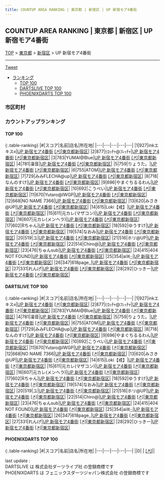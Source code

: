 ```yaml
---
title: COUNTUP AREA RANKING | 東京都 | 新宿区 | UP 新宿モア4番街
---
```

## COUNTUP AREA RANKING | 東京都 | 新宿区 | UP 新宿モア4番街

[TOP](/darts/rank/) > [東京都](/darts/rank/東京都/) > [新宿区](/darts/rank/東京都/新宿区/) > UP 新宿モア4番街

___

<a href="https://twitter.com/share?ref_src=twsrc%5Etfw" data-text="COUNTUP AREA RANKING | 東京都新宿区UP 新宿モア4番街" class="twitter-share-button" data-hashtags="DARTSLIVE,PHOENIXDARTS,darts,ダーツ" data-show-count="false">Tweet</a>

* [ランキング](#カウントアップランキング)
    * [TOP 100](#top-100)
    * [DARTSLIVE TOP 100](#dartslive-top-100)
    * [PHOENIXDARTS TOP 100](#phoenixdarts-top-100)

### 市区町村

<ul>

</ul>

### カウントアップランキング

#### TOP 100



{:.table-ranking}
|#|スコア|名前|店名|所在地|
|---|---|---|---|---|
|1|927|<span class="rank-name-dl">inkエキスฅ</span>|<a href="/darts/rank/shops/e7a8471e6500aa9225d56fb0e5c39bac.html">UP 新宿モア4番街</a> <a href="https://search.dartslive.com/jp/shop/e7a8471e6500aa9225d56fb0e5c39bac">[↗]</a>|<a href="/darts/rank/東京都/新宿区">東京都新宿区</a>|
|2|877|<span class="rank-name-dl">ﾋﾛｯﾁｬ@ﾌﾚｯﾁｬ</span>|<a href="/darts/rank/shops/e7a8471e6500aa9225d56fb0e5c39bac.html">UP 新宿モア4番街</a> <a href="https://search.dartslive.com/jp/shop/e7a8471e6500aa9225d56fb0e5c39bac">[↗]</a>|<a href="/darts/rank/東京都/新宿区">東京都新宿区</a>|
|3|783|<span class="rank-name-dl">YUMAI@Blue</span>|<a href="/darts/rank/shops/e7a8471e6500aa9225d56fb0e5c39bac.html">UP 新宿モア4番街</a> <a href="https://search.dartslive.com/jp/shop/e7a8471e6500aa9225d56fb0e5c39bac">[↗]</a>|<a href="/darts/rank/東京都/新宿区">東京都新宿区</a>|
|4|781|<span class="rank-name-dl">凜音</span>|<a href="/darts/rank/shops/e7a8471e6500aa9225d56fb0e5c39bac.html">UP 新宿モア4番街</a> <a href="https://search.dartslive.com/jp/shop/e7a8471e6500aa9225d56fb0e5c39bac">[↗]</a>|<a href="/darts/rank/東京都/新宿区">東京都新宿区</a>|
|5|759|<span class="rank-name-dl">りょうた。</span>|<a href="/darts/rank/shops/e7a8471e6500aa9225d56fb0e5c39bac.html">UP 新宿モア4番街</a> <a href="https://search.dartslive.com/jp/shop/e7a8471e6500aa9225d56fb0e5c39bac">[↗]</a>|<a href="/darts/rank/東京都/新宿区">東京都新宿区</a>|
|6|755|<span class="rank-name-dl">ATOM</span>|<a href="/darts/rank/shops/e7a8471e6500aa9225d56fb0e5c39bac.html">UP 新宿モア4番街</a> <a href="https://search.dartslive.com/jp/shop/e7a8471e6500aa9225d56fb0e5c39bac">[↗]</a>|<a href="/darts/rank/東京都/新宿区">東京都新宿区</a>|
|7|729|<span class="rank-name-dl">みみFLECHA@up</span>|<a href="/darts/rank/shops/e7a8471e6500aa9225d56fb0e5c39bac.html">UP 新宿モア4番街</a> <a href="https://search.dartslive.com/jp/shop/e7a8471e6500aa9225d56fb0e5c39bac">[↗]</a>|<a href="/darts/rank/東京都/新宿区">東京都新宿区</a>|
|8|718|<span class="rank-name-dl">なんのすけ</span>|<a href="/darts/rank/shops/e7a8471e6500aa9225d56fb0e5c39bac.html">UP 新宿モア4番街</a> <a href="https://search.dartslive.com/jp/shop/e7a8471e6500aa9225d56fb0e5c39bac">[↗]</a>|<a href="/darts/rank/東京都/新宿区">東京都新宿区</a>|
|9|696|<span class="rank-name-dl">やまぐちるるわん</span>|<a href="/darts/rank/shops/e7a8471e6500aa9225d56fb0e5c39bac.html">UP 新宿モア4番街</a> <a href="https://search.dartslive.com/jp/shop/e7a8471e6500aa9225d56fb0e5c39bac">[↗]</a>|<a href="/darts/rank/東京都/新宿区">東京都新宿区</a>|
|10|692|<span class="rank-name-dl">こうぺい</span>|<a href="/darts/rank/shops/e7a8471e6500aa9225d56fb0e5c39bac.html">UP 新宿モア4番街</a> <a href="https://search.dartslive.com/jp/shop/e7a8471e6500aa9225d56fb0e5c39bac">[↗]</a>|<a href="/darts/rank/東京都/新宿区">東京都新宿区</a>|
|11|670|<span class="rank-name-dl">Yutaro@IWGP</span>|<a href="/darts/rank/shops/e7a8471e6500aa9225d56fb0e5c39bac.html">UP 新宿モア4番街</a> <a href="https://search.dartslive.com/jp/shop/e7a8471e6500aa9225d56fb0e5c39bac">[↗]</a>|<a href="/darts/rank/東京都/新宿区">東京都新宿区</a>|
|12|668|<span class="rank-name-dl">NO NAME 7366</span>|<a href="/darts/rank/shops/e7a8471e6500aa9225d56fb0e5c39bac.html">UP 新宿モア4番街</a> <a href="https://search.dartslive.com/jp/shop/e7a8471e6500aa9225d56fb0e5c39bac">[↗]</a>|<a href="/darts/rank/東京都/新宿区">東京都新宿区</a>|
|13|620|<span class="rank-name-dl">みさき@UP</span>|<a href="/darts/rank/shops/e7a8471e6500aa9225d56fb0e5c39bac.html">UP 新宿モア4番街</a> <a href="https://search.dartslive.com/jp/shop/e7a8471e6500aa9225d56fb0e5c39bac">[↗]</a>|<a href="/darts/rank/東京都/新宿区">東京都新宿区</a>|
|14|615|<span class="rank-name-dl">Loki【戒】</span>|<a href="/darts/rank/shops/e7a8471e6500aa9225d56fb0e5c39bac.html">UP 新宿モア4番街</a> <a href="https://search.dartslive.com/jp/shop/e7a8471e6500aa9225d56fb0e5c39bac">[↗]</a>|<a href="/darts/rank/東京都/新宿区">東京都新宿区</a>|
|15|611|<span class="rank-name-dl">元カレ(マザコン)</span>|<a href="/darts/rank/shops/e7a8471e6500aa9225d56fb0e5c39bac.html">UP 新宿モア4番街</a> <a href="https://search.dartslive.com/jp/shop/e7a8471e6500aa9225d56fb0e5c39bac">[↗]</a>|<a href="/darts/rank/東京都/新宿区">東京都新宿区</a>|
|16|607|<span class="rank-name-dl">元カレ(メンヘラ)</span>|<a href="/darts/rank/shops/e7a8471e6500aa9225d56fb0e5c39bac.html">UP 新宿モア4番街</a> <a href="https://search.dartslive.com/jp/shop/e7a8471e6500aa9225d56fb0e5c39bac">[↗]</a>|<a href="/darts/rank/東京都/新宿区">東京都新宿区</a>|
|17|602|<span class="rank-name-dl">Rちゃん</span>|<a href="/darts/rank/shops/e7a8471e6500aa9225d56fb0e5c39bac.html">UP 新宿モア4番街</a> <a href="https://search.dartslive.com/jp/shop/e7a8471e6500aa9225d56fb0e5c39bac">[↗]</a>|<a href="/darts/rank/東京都/新宿区">東京都新宿区</a>|
|18|592|<span class="rank-name-dl">ゆうすけ</span>|<a href="/darts/rank/shops/e7a8471e6500aa9225d56fb0e5c39bac.html">UP 新宿モア4番街</a> <a href="https://search.dartslive.com/jp/shop/e7a8471e6500aa9225d56fb0e5c39bac">[↗]</a>|<a href="/darts/rank/東京都/新宿区">東京都新宿区</a>|
|19|574|<span class="rank-name-dl">なおみ</span>|<a href="/darts/rank/shops/e7a8471e6500aa9225d56fb0e5c39bac.html">UP 新宿モア4番街</a> <a href="https://search.dartslive.com/jp/shop/e7a8471e6500aa9225d56fb0e5c39bac">[↗]</a>|<a href="/darts/rank/東京都/新宿区">東京都新宿区</a>|
|20|519|<span class="rank-name-dl">ユ</span>|<a href="/darts/rank/shops/e7a8471e6500aa9225d56fb0e5c39bac.html">UP 新宿モア4番街</a> <a href="https://search.dartslive.com/jp/shop/e7a8471e6500aa9225d56fb0e5c39bac">[↗]</a>|<a href="/darts/rank/東京都/新宿区">東京都新宿区</a>|
|21|516|<span class="rank-name-dl">ホリ@UP</span>|<a href="/darts/rank/shops/e7a8471e6500aa9225d56fb0e5c39bac.html">UP 新宿モア4番街</a> <a href="https://search.dartslive.com/jp/shop/e7a8471e6500aa9225d56fb0e5c39bac">[↗]</a>|<a href="/darts/rank/東京都/新宿区">東京都新宿区</a>|
|22|514|<span class="rank-name-dl">Chiro@</span>|<a href="/darts/rank/shops/e7a8471e6500aa9225d56fb0e5c39bac.html">UP 新宿モア4番街</a> <a href="https://search.dartslive.com/jp/shop/e7a8471e6500aa9225d56fb0e5c39bac">[↗]</a>|<a href="/darts/rank/東京都/新宿区">東京都新宿区</a>|
|23|476|<span class="rank-name-dl">ちゅんsub</span>|<a href="/darts/rank/shops/e7a8471e6500aa9225d56fb0e5c39bac.html">UP 新宿モア4番街</a> <a href="https://search.dartslive.com/jp/shop/e7a8471e6500aa9225d56fb0e5c39bac">[↗]</a>|<a href="/darts/rank/東京都/新宿区">東京都新宿区</a>|
|24|415|<span class="rank-name-dl">404 NOT FOUND</span>|<a href="/darts/rank/shops/e7a8471e6500aa9225d56fb0e5c39bac.html">UP 新宿モア4番街</a> <a href="https://search.dartslive.com/jp/shop/e7a8471e6500aa9225d56fb0e5c39bac">[↗]</a>|<a href="/darts/rank/東京都/新宿区">東京都新宿区</a>|
|25|354|<span class="rank-name-dl">aiꕤ︎︎·͜·</span>|<a href="/darts/rank/shops/e7a8471e6500aa9225d56fb0e5c39bac.html">UP 新宿モア4番街</a> <a href="https://search.dartslive.com/jp/shop/e7a8471e6500aa9225d56fb0e5c39bac">[↗]</a>|<a href="/darts/rank/東京都/新宿区">東京都新宿区</a>|
|26|347|<span class="rank-name-dl">618page_</span>|<a href="/darts/rank/shops/e7a8471e6500aa9225d56fb0e5c39bac.html">UP 新宿モア4番街</a> <a href="https://search.dartslive.com/jp/shop/e7a8471e6500aa9225d56fb0e5c39bac">[↗]</a>|<a href="/darts/rank/東京都/新宿区">東京都新宿区</a>|
|27|331|<span class="rank-name-dl">れんげ</span>|<a href="/darts/rank/shops/e7a8471e6500aa9225d56fb0e5c39bac.html">UP 新宿モア4番街</a> <a href="https://search.dartslive.com/jp/shop/e7a8471e6500aa9225d56fb0e5c39bac">[↗]</a>|<a href="/darts/rank/東京都/新宿区">東京都新宿区</a>|
|28|292|<span class="rank-name-dl">ひっきー</span>|<a href="/darts/rank/shops/e7a8471e6500aa9225d56fb0e5c39bac.html">UP 新宿モア4番街</a> <a href="https://search.dartslive.com/jp/shop/e7a8471e6500aa9225d56fb0e5c39bac">[↗]</a>|<a href="/darts/rank/東京都/新宿区">東京都新宿区</a>|


#### DARTSLIVE TOP 100



{:.table-ranking}
|#|スコア|名前|店名|所在地|
|---|---|---|---|---|
|1|927|<span class="rank-name-dl">inkエキスฅ</span>|<a href="/darts/rank/shops/e7a8471e6500aa9225d56fb0e5c39bac.html">UP 新宿モア4番街</a> <a href="https://search.dartslive.com/jp/shop/e7a8471e6500aa9225d56fb0e5c39bac">[↗]</a>|<a href="/darts/rank/東京都/新宿区">東京都新宿区</a>|
|2|877|<span class="rank-name-dl">ﾋﾛｯﾁｬ@ﾌﾚｯﾁｬ</span>|<a href="/darts/rank/shops/e7a8471e6500aa9225d56fb0e5c39bac.html">UP 新宿モア4番街</a> <a href="https://search.dartslive.com/jp/shop/e7a8471e6500aa9225d56fb0e5c39bac">[↗]</a>|<a href="/darts/rank/東京都/新宿区">東京都新宿区</a>|
|3|783|<span class="rank-name-dl">YUMAI@Blue</span>|<a href="/darts/rank/shops/e7a8471e6500aa9225d56fb0e5c39bac.html">UP 新宿モア4番街</a> <a href="https://search.dartslive.com/jp/shop/e7a8471e6500aa9225d56fb0e5c39bac">[↗]</a>|<a href="/darts/rank/東京都/新宿区">東京都新宿区</a>|
|4|781|<span class="rank-name-dl">凜音</span>|<a href="/darts/rank/shops/e7a8471e6500aa9225d56fb0e5c39bac.html">UP 新宿モア4番街</a> <a href="https://search.dartslive.com/jp/shop/e7a8471e6500aa9225d56fb0e5c39bac">[↗]</a>|<a href="/darts/rank/東京都/新宿区">東京都新宿区</a>|
|5|759|<span class="rank-name-dl">りょうた。</span>|<a href="/darts/rank/shops/e7a8471e6500aa9225d56fb0e5c39bac.html">UP 新宿モア4番街</a> <a href="https://search.dartslive.com/jp/shop/e7a8471e6500aa9225d56fb0e5c39bac">[↗]</a>|<a href="/darts/rank/東京都/新宿区">東京都新宿区</a>|
|6|755|<span class="rank-name-dl">ATOM</span>|<a href="/darts/rank/shops/e7a8471e6500aa9225d56fb0e5c39bac.html">UP 新宿モア4番街</a> <a href="https://search.dartslive.com/jp/shop/e7a8471e6500aa9225d56fb0e5c39bac">[↗]</a>|<a href="/darts/rank/東京都/新宿区">東京都新宿区</a>|
|7|729|<span class="rank-name-dl">みみFLECHA@up</span>|<a href="/darts/rank/shops/e7a8471e6500aa9225d56fb0e5c39bac.html">UP 新宿モア4番街</a> <a href="https://search.dartslive.com/jp/shop/e7a8471e6500aa9225d56fb0e5c39bac">[↗]</a>|<a href="/darts/rank/東京都/新宿区">東京都新宿区</a>|
|8|718|<span class="rank-name-dl">なんのすけ</span>|<a href="/darts/rank/shops/e7a8471e6500aa9225d56fb0e5c39bac.html">UP 新宿モア4番街</a> <a href="https://search.dartslive.com/jp/shop/e7a8471e6500aa9225d56fb0e5c39bac">[↗]</a>|<a href="/darts/rank/東京都/新宿区">東京都新宿区</a>|
|9|696|<span class="rank-name-dl">やまぐちるるわん</span>|<a href="/darts/rank/shops/e7a8471e6500aa9225d56fb0e5c39bac.html">UP 新宿モア4番街</a> <a href="https://search.dartslive.com/jp/shop/e7a8471e6500aa9225d56fb0e5c39bac">[↗]</a>|<a href="/darts/rank/東京都/新宿区">東京都新宿区</a>|
|10|692|<span class="rank-name-dl">こうぺい</span>|<a href="/darts/rank/shops/e7a8471e6500aa9225d56fb0e5c39bac.html">UP 新宿モア4番街</a> <a href="https://search.dartslive.com/jp/shop/e7a8471e6500aa9225d56fb0e5c39bac">[↗]</a>|<a href="/darts/rank/東京都/新宿区">東京都新宿区</a>|
|11|670|<span class="rank-name-dl">Yutaro@IWGP</span>|<a href="/darts/rank/shops/e7a8471e6500aa9225d56fb0e5c39bac.html">UP 新宿モア4番街</a> <a href="https://search.dartslive.com/jp/shop/e7a8471e6500aa9225d56fb0e5c39bac">[↗]</a>|<a href="/darts/rank/東京都/新宿区">東京都新宿区</a>|
|12|668|<span class="rank-name-dl">NO NAME 7366</span>|<a href="/darts/rank/shops/e7a8471e6500aa9225d56fb0e5c39bac.html">UP 新宿モア4番街</a> <a href="https://search.dartslive.com/jp/shop/e7a8471e6500aa9225d56fb0e5c39bac">[↗]</a>|<a href="/darts/rank/東京都/新宿区">東京都新宿区</a>|
|13|620|<span class="rank-name-dl">みさき@UP</span>|<a href="/darts/rank/shops/e7a8471e6500aa9225d56fb0e5c39bac.html">UP 新宿モア4番街</a> <a href="https://search.dartslive.com/jp/shop/e7a8471e6500aa9225d56fb0e5c39bac">[↗]</a>|<a href="/darts/rank/東京都/新宿区">東京都新宿区</a>|
|14|615|<span class="rank-name-dl">Loki【戒】</span>|<a href="/darts/rank/shops/e7a8471e6500aa9225d56fb0e5c39bac.html">UP 新宿モア4番街</a> <a href="https://search.dartslive.com/jp/shop/e7a8471e6500aa9225d56fb0e5c39bac">[↗]</a>|<a href="/darts/rank/東京都/新宿区">東京都新宿区</a>|
|15|611|<span class="rank-name-dl">元カレ(マザコン)</span>|<a href="/darts/rank/shops/e7a8471e6500aa9225d56fb0e5c39bac.html">UP 新宿モア4番街</a> <a href="https://search.dartslive.com/jp/shop/e7a8471e6500aa9225d56fb0e5c39bac">[↗]</a>|<a href="/darts/rank/東京都/新宿区">東京都新宿区</a>|
|16|607|<span class="rank-name-dl">元カレ(メンヘラ)</span>|<a href="/darts/rank/shops/e7a8471e6500aa9225d56fb0e5c39bac.html">UP 新宿モア4番街</a> <a href="https://search.dartslive.com/jp/shop/e7a8471e6500aa9225d56fb0e5c39bac">[↗]</a>|<a href="/darts/rank/東京都/新宿区">東京都新宿区</a>|
|17|602|<span class="rank-name-dl">Rちゃん</span>|<a href="/darts/rank/shops/e7a8471e6500aa9225d56fb0e5c39bac.html">UP 新宿モア4番街</a> <a href="https://search.dartslive.com/jp/shop/e7a8471e6500aa9225d56fb0e5c39bac">[↗]</a>|<a href="/darts/rank/東京都/新宿区">東京都新宿区</a>|
|18|592|<span class="rank-name-dl">ゆうすけ</span>|<a href="/darts/rank/shops/e7a8471e6500aa9225d56fb0e5c39bac.html">UP 新宿モア4番街</a> <a href="https://search.dartslive.com/jp/shop/e7a8471e6500aa9225d56fb0e5c39bac">[↗]</a>|<a href="/darts/rank/東京都/新宿区">東京都新宿区</a>|
|19|574|<span class="rank-name-dl">なおみ</span>|<a href="/darts/rank/shops/e7a8471e6500aa9225d56fb0e5c39bac.html">UP 新宿モア4番街</a> <a href="https://search.dartslive.com/jp/shop/e7a8471e6500aa9225d56fb0e5c39bac">[↗]</a>|<a href="/darts/rank/東京都/新宿区">東京都新宿区</a>|
|20|519|<span class="rank-name-dl">ユ</span>|<a href="/darts/rank/shops/e7a8471e6500aa9225d56fb0e5c39bac.html">UP 新宿モア4番街</a> <a href="https://search.dartslive.com/jp/shop/e7a8471e6500aa9225d56fb0e5c39bac">[↗]</a>|<a href="/darts/rank/東京都/新宿区">東京都新宿区</a>|
|21|516|<span class="rank-name-dl">ホリ@UP</span>|<a href="/darts/rank/shops/e7a8471e6500aa9225d56fb0e5c39bac.html">UP 新宿モア4番街</a> <a href="https://search.dartslive.com/jp/shop/e7a8471e6500aa9225d56fb0e5c39bac">[↗]</a>|<a href="/darts/rank/東京都/新宿区">東京都新宿区</a>|
|22|514|<span class="rank-name-dl">Chiro@</span>|<a href="/darts/rank/shops/e7a8471e6500aa9225d56fb0e5c39bac.html">UP 新宿モア4番街</a> <a href="https://search.dartslive.com/jp/shop/e7a8471e6500aa9225d56fb0e5c39bac">[↗]</a>|<a href="/darts/rank/東京都/新宿区">東京都新宿区</a>|
|23|476|<span class="rank-name-dl">ちゅんsub</span>|<a href="/darts/rank/shops/e7a8471e6500aa9225d56fb0e5c39bac.html">UP 新宿モア4番街</a> <a href="https://search.dartslive.com/jp/shop/e7a8471e6500aa9225d56fb0e5c39bac">[↗]</a>|<a href="/darts/rank/東京都/新宿区">東京都新宿区</a>|
|24|415|<span class="rank-name-dl">404 NOT FOUND</span>|<a href="/darts/rank/shops/e7a8471e6500aa9225d56fb0e5c39bac.html">UP 新宿モア4番街</a> <a href="https://search.dartslive.com/jp/shop/e7a8471e6500aa9225d56fb0e5c39bac">[↗]</a>|<a href="/darts/rank/東京都/新宿区">東京都新宿区</a>|
|25|354|<span class="rank-name-dl">aiꕤ︎︎·͜·</span>|<a href="/darts/rank/shops/e7a8471e6500aa9225d56fb0e5c39bac.html">UP 新宿モア4番街</a> <a href="https://search.dartslive.com/jp/shop/e7a8471e6500aa9225d56fb0e5c39bac">[↗]</a>|<a href="/darts/rank/東京都/新宿区">東京都新宿区</a>|
|26|347|<span class="rank-name-dl">618page_</span>|<a href="/darts/rank/shops/e7a8471e6500aa9225d56fb0e5c39bac.html">UP 新宿モア4番街</a> <a href="https://search.dartslive.com/jp/shop/e7a8471e6500aa9225d56fb0e5c39bac">[↗]</a>|<a href="/darts/rank/東京都/新宿区">東京都新宿区</a>|
|27|331|<span class="rank-name-dl">れんげ</span>|<a href="/darts/rank/shops/e7a8471e6500aa9225d56fb0e5c39bac.html">UP 新宿モア4番街</a> <a href="https://search.dartslive.com/jp/shop/e7a8471e6500aa9225d56fb0e5c39bac">[↗]</a>|<a href="/darts/rank/東京都/新宿区">東京都新宿区</a>|
|28|292|<span class="rank-name-dl">ひっきー</span>|<a href="/darts/rank/shops/e7a8471e6500aa9225d56fb0e5c39bac.html">UP 新宿モア4番街</a> <a href="https://search.dartslive.com/jp/shop/e7a8471e6500aa9225d56fb0e5c39bac">[↗]</a>|<a href="/darts/rank/東京都/新宿区">東京都新宿区</a>|


#### PHOENIXDARTS TOP 100



{:.table-ranking}
|#|スコア|名前|店名|所在地|
|---|---|---|---|---|
||0|<span class="rank-name-dl"> </span>|<a href="/darts/rank/shops/.html"></a> <a href="">[↗]</a>|<a href="/darts/rank//"></a>|


<div class="footer border-top border-gray-light mt-5 pt-3 text-right text-gray">
    last update : <span style="font-weight: italic" id="foot_last_modified"></span><br />
    DARTSLIVE は 株式会社ダーツライブ社 の登録商標です<br />
    PHOENIXDARTS は フェニックスダーツジャパン株式会社 の登録商標です<br />
</div>

<script src="https://cdnjs.cloudflare.com/ajax/libs/jquery.tablesorter/2.31.3/js/jquery.tablesorter.min.js" integrity="sha512-qzgd5cYSZcosqpzpn7zF2ZId8f/8CHmFKZ8j7mU4OUXTNRd5g+ZHBPsgKEwoqxCtdQvExE5LprwwPAgoicguNg==" crossorigin="anonymous" referrerpolicy="no-referrer"></script>
<link rel="stylesheet" href="https://cdnjs.cloudflare.com/ajax/libs/jquery.tablesorter/2.31.3/css/theme.default.min.css" integrity="sha512-wghhOJkjQX0Lh3NSWvNKeZ0ZpNn+SPVXX1Qyc9OCaogADktxrBiBdKGDoqVUOyhStvMBmJQ8ZdMHiR3wuEq8+w==" crossorigin="anonymous" referrerpolicy="no-referrer" />
<script>
$(function() {
    $(".table-ranking").tablesorter({sortList:[[0, 0]]});
    $("#foot_last_modified").text(formatDate(new Date(document.lastModified), 'yyyy-MM-dd HH:mm:ss'));
});
</script>

<script async src="https://platform.twitter.com/widgets.js" charset="utf-8"></script>